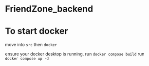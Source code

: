 # FriendZone_backend

# To start docker
move into `src` then `docker`

ensure your docker desktop is running.
run `docker compose build` 
run `docker compose up -d`
